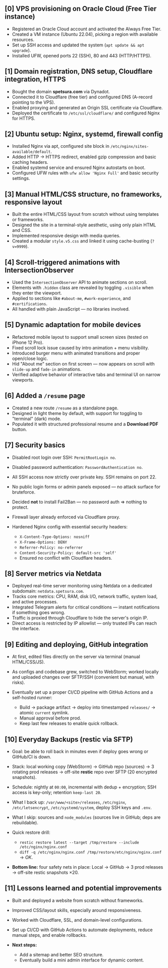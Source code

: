 ## \[0] VPS provisioning on Oracle Cloud (Free Tier instance)

* Registered an Oracle Cloud account and activated the Always Free Tier.
* Created a VM instance (Ubuntu 22.04), picking a region with available resources.
* Set up SSH access and updated the system (`apt update && apt upgrade`).
* Installed UFW, opened ports 22 (SSH), 80 and 443 (HTTP/HTTPS).

## \[1] Domain registration, DNS setup, Cloudflare integration, HTTPS

* Bought the domain **spetsura.com** via Dynadot.
* Connected it to Cloudflare (free tier) and configured DNS (A-record pointing to the VPS).
* Enabled proxying and generated an Origin SSL certificate via Cloudflare.
* Deployed the certificate to `/etc/ssl/cloudflare/` and configured Nginx for HTTPS.

## \[2] Ubuntu setup: Nginx, systemd, firewall config

* Installed Nginx via apt, configured site block in `/etc/nginx/sites-available/default`.
* Added HTTP → HTTPS redirect, enabled gzip compression and basic caching headers.
* Enabled systemd service and ensured Nginx autostarts on boot.
* Configured UFW rules with `ufw allow 'Nginx Full'` and basic security settings.

## \[3] Manual HTML/CSS structure, no frameworks, responsive layout

* Built the entire HTML/CSS layout from scratch without using templates or frameworks.
* Designed the site in a terminal-style aesthetic, using only plain HTML and CSS.
* Implemented responsive design with media queries.
* Created a modular `style.v5.css` and linked it using cache-busting (`?v=9999`).

## \[4] Scroll-triggered animations with IntersectionObserver

* Used the `IntersectionObserver` API to animate sections on scroll.
* Elements with `.hidden` class are revealed by toggling `.visible` when they enter the viewport.
* Applied to sections like `#about-me`, `#work-experience`, and `#certifications`.
* All handled with plain JavaScript — no libraries involved.

## \[5] Dynamic adaptation for mobile devices

* Refactored mobile layout to support small screen sizes (tested on iPhone 12 Pro).
* Fixed scroll lock issue caused by intro animation + menu visibility.
* Introduced burger menu with animated transitions and proper open/close logic.
* Hid "About me" section on first screen — now appears on scroll with `slide-up` and `fade-in` animations.
* Verified adaptive behavior of interactive tabs and terminal UI on narrow viewports.

## \[6] Added a `/resume` page

* Created a new route `/resume` as a standalone page.
* Designed in light theme by default, with support for toggling to "terminal" (dark) mode.
* Populated it with structured professional resume and a **Download PDF** button.

## \[7] Security basics

* Disabled root login over SSH: `PermitRootLogin no`.
* Disabled password authentication: `PasswordAuthentication no`.
* All SSH access now strictly over private key. SSH remains on port 22.
* No public login forms or admin panels exposed — no attack surface for bruteforce.
* Decided **not** to install Fail2Ban — no password auth ⇒ nothing to protect.
* Firewall layer already enforced via Cloudflare proxy.
* Hardened Nginx config with essential security headers:

  * `X-Content-Type-Options: nosniff`
  * `X-Frame-Options: DENY`
  * `Referrer-Policy: no-referrer`
  * `Content-Security-Policy: default-src 'self'`
  * Ensured no conflict with Cloudflare headers.

## \[8] Server metrics via Netdata

* Deployed real-time server monitoring using Netdata on a dedicated subdomain: `netdata.spetsura.com`.
* Tracks core metrics: CPU, RAM, disk I/O, network traffic, system load, and active processes.
* Integrated Telegram alerts for critical conditions — instant notifications if something goes wrong.
* Traffic is proxied through Cloudflare to hide the server's origin IP.
* Direct access is restricted by IP allowlist — only trusted IPs can reach the interface.

## \[9] Editing and deploying, GitHub integration

* At first, edited files directly on the server via terminal (manual HTML/CSS/JS).
* As configs and codebase grew, switched to WebStorm; worked locally and uploaded changes over SFTP/SSH (convenient but manual, with risks).
* Eventually set up a proper CI/CD pipeline with GitHub Actions and a self-hosted runner:

  * Build → package artifact → deploy into timestamped `releases/` → atomic `current` symlink.
  * Manual approval before prod.
  * Keep last few releases to enable quick rollback.

## \[10] Everyday Backups (restic via SFTP)

* Goal: be able to roll back in minutes even if deploy goes wrong or GitHub/CI is down.
* Stack: local working copy (WebStorm) → GitHub repo (sources) → 3 rotating prod releases → off-site **restic** repo over SFTP (20 encrypted snapshots).
* Schedule: nightly at `00:00`, incremental with dedup + encryption; SSH access is key-only; retention `keep-last 20`.
* What I back up: `/var/www/<site>/releases`, `/etc/nginx`, `/etc/letsencrypt`, `/etc/systemd/system`, deploy SSH keys and `.env`.
* What I skip: sources and `node_modules` (sources live in GitHub; deps are rebuildable).
* Quick restore drill:

  * `restic restore latest --target /tmp/restore --include /etc/nginx/nginx.conf`
  * `diff -q /etc/nginx/nginx.conf /tmp/restore/etc/nginx/nginx.conf` → *OK*.
* **Bottom line:** four safety nets in place: Local → GitHub → 3 prod releases → off-site restic snapshots ×20.

## \[11] Lessons learned and potential improvements

* Built and deployed a website from scratch without frameworks.
* Improved CSS/layout skills, especially around responsiveness.
* Worked with Cloudflare, SSL, and domain-level configurations.
* Set up CI/CD with GitHub Actions to automate deployments, reduce manual steps, and enable rollbacks.
* **Next steps:**

  * Add a sitemap and better SEO structure.
  * Eventually build a mini admin interface for dynamic content.
